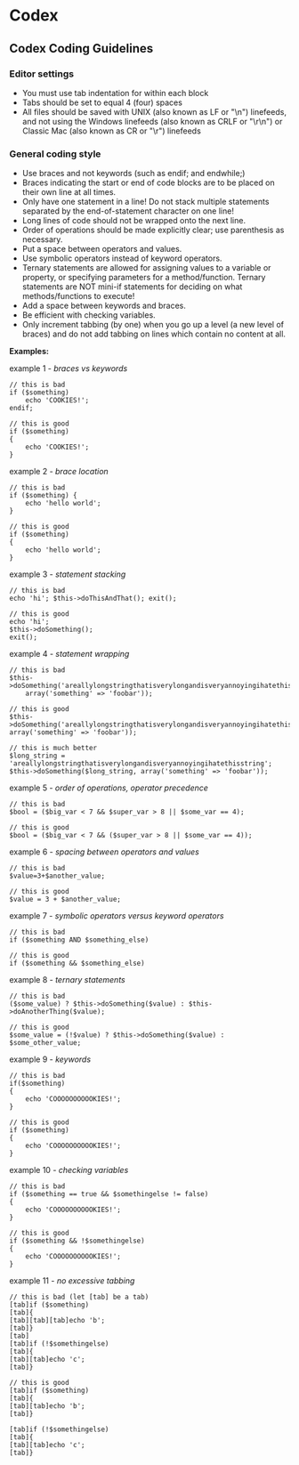 # Codex

## Codex Coding Guidelines

### Editor settings

* You must use tab indentation for within each block
* Tabs should be set to equal 4 (four) spaces
* All files should be saved with UNIX (also known as LF or "\n") linefeeds, and not using the Windows linefeeds (also known as CRLF or "\r\n") or Classic Mac (also known as CR or "\r") linefeeds


### General coding style

* Use braces and not keywords (such as endif; and endwhile;)
* Braces indicating the start or end of code blocks are to be placed on their own line at all times.
* Only have one statement in a line!  Do not stack multiple statements separated by the end-of-statement character on one line!
* Long lines of code should not be wrapped onto the next line.
* Order of operations should be made explicitly clear; use parenthesis as necessary.
* Put a space between operators and values.
* Use symbolic operators instead of keyword operators.
* Ternary statements are allowed for assigning values to a variable or property, or specifying parameters for a method/function.  Ternary statements are NOT mini-if statements for deciding on what methods/functions to execute!
* Add a space between keywords and braces.
* Be efficient with checking variables.
* Only increment tabbing (by one) when you go up a level (a new level of braces) and do not add tabbing on lines which contain no content at all.

**Examples:**

example 1 - *braces vs keywords*

	// this is bad
	if ($something)
		echo 'COOKIES!';
	endif;

	// this is good
	if ($something)
	{
		echo 'COOKIES!';
	}

example 2 - *brace location*

	// this is bad
	if ($something) {
		echo 'hello world';
	}

	// this is good
	if ($something)
	{
		echo 'hello world';
	}

example 3 - *statement stacking*

	// this is bad
	echo 'hi'; $this->doThisAndThat(); exit();

	// this is good
	echo 'hi';
	$this->doSomething();
	exit();

example 4 - *statement wrapping*

	// this is bad
	$this->doSomething('areallylongstringthatisverylongandisveryannoyingihatethisstring',
		array('something' => 'foobar'));

	// this is good
	$this->doSomething('areallylongstringthatisverylongandisveryannoyingihatethisstring', array('something' => 'foobar'));

	// this is much better
	$long_string = 'areallylongstringthatisverylongandisveryannoyingihatethisstring';
	$this->doSomething($long_string, array('something' => 'foobar'));

example 5 - *order of operations, operator precedence*

	// this is bad
	$bool = ($big_var < 7 && $super_var > 8 || $some_var == 4);

	// this is good
	$bool = ($big_var < 7 && ($super_var > 8 || $some_var == 4));

example 6 - *spacing between operators and values*

	// this is bad
	$value=3+$another_value;

	// this is good
	$value = 3 + $another_value;

example 7 - *symbolic operators versus keyword operators*

	// this is bad
	if ($something AND $something_else)

	// this is good
	if ($something && $something_else)

example 8 - *ternary statements*

	// this is bad
	($some_value) ? $this->doSomething($value) : $this->doAnotherThing($value);

	// this is good
	$some_value = (!$value) ? $this->doSomething($value) : $some_other_value;

example 9 - *keywords*

	// this is bad
	if($something)
	{
		echo 'COOOOOOOOOOKIES!';
	}

	// this is good
	if ($something)
	{
		echo 'COOOOOOOOOOKIES!';
	}

example 10 - *checking variables*

	// this is bad
	if ($something == true && $somethingelse != false)
	{
		echo 'COOOOOOOOOOKIES!';
	}

	// this is good
	if ($something && !$somethingelse)
	{
		echo 'COOOOOOOOOOKIES!';
	}

example 11 - *no excessive tabbing*

	// this is bad (let [tab] be a tab)
	[tab]if ($something)
	[tab]{
	[tab][tab][tab]echo 'b';
	[tab]}
	[tab]
	[tab]if (!$somethingelse)
	[tab]{
	[tab][tab]echo 'c';
	[tab]}

	// this is good
	[tab]if ($something)
	[tab]{
	[tab][tab]echo 'b';
	[tab]}

	[tab]if (!$somethingelse)
	[tab]{
	[tab][tab]echo 'c';
	[tab]}